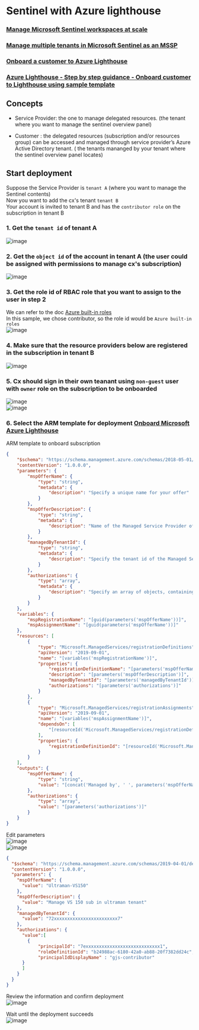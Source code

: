 # Sentinel with Azure lighthouse

### [Manage Microsoft Sentinel workspaces at scale](https://learn.microsoft.com/en-us/azure/lighthouse/how-to/manage-sentinel-workspaces)
### [Manage multiple tenants in Microsoft Sentinel as an MSSP](https://learn.microsoft.com/en-us/azure/sentinel/multiple-tenants-service-providers)
### [Onboard a customer to Azure Lighthouse](https://learn.microsoft.com/en-us/azure/lighthouse/how-to/onboard-customer)
### [Azure Lighthouse - Step by step guidance - Onboard customer to Lighthouse using sample template](https://techcommunity.microsoft.com/t5/azure-paas-blog/azure-lighthouse-step-by-step-guidance-onboard-customer-to/ba-p/1793055)

## Concepts

* Service Provider: the one to manage delegated resources. (the tenant where you want to manage the sentinel overview panel)

* Customer : the delegated resources (subscription and/or resources group) can be accessed and managed through service provider’s Azure Active Directory tenant. ( the tenants mananged by your tenant where the sentinel overview panel locates)

## Start deployment
Suppose the Service Provider is `tenant A` (where you want to manage the Sentinel contents) <br>
Now you want to add the cx's tenant `tenant B` <br>
Your account is invited to tenant B and has the `contributor role` on the subscription in tenant B <br>

### 1. Get the `tenant id` of tenant A 
![image](https://github.com/guguji666666/GJS-Sentinel-Tips/assets/96930989/d8c65642-3d3a-4fbc-8f2f-9a0982b02940)

### 2. Get the `object id` of the account in tenant A (the user could be assigned with permissions to manage cx's subscription)
![image](https://github.com/guguji666666/GJS-Sentinel-Tips/assets/96930989/0409b2a0-1fd7-45de-9d96-4fd987439dc2)

### 3. Get the role id of RBAC role that you want to assign to the user in step 2
We can refer to the doc [Azure built-in roles](https://learn.microsoft.com/en-us/azure/role-based-access-control/built-in-roles) <br>
In this sample, we chose contributor, so the role id would be `Azure built-in roles` <br>
![image](https://github.com/guguji666666/GJS-Sentinel-Tips/assets/96930989/e093901d-5cbf-4f0a-a8e3-142aa173ec45)

### 4. Make sure that the resource providers below are registered in the subscription in tenant B
![image](https://github.com/guguji666666/GJS-Sentinel-Tips/assets/96930989/2679dff8-08dd-464e-8893-53b640cf8d45)

### 5. Cx should sign in their own teanant using `non-guest` user with `owner` role on the subscription to be onboarded
![image](https://github.com/guguji666666/GJS-Sentinel-Tips/assets/96930989/aca02f5b-1fa3-42f1-bb16-13f8ce444a23) <br>
![image](https://github.com/guguji666666/GJS-Sentinel-Tips/assets/96930989/732b982f-d26d-4846-99d4-ce1aace4c60c) <br>

### 6. Select the ARM template for deployment [Onboard Microsoft Azure Lighthouse](https://github.com/Azure/Azure-Lighthouse-samples#deploy-to-azure-buttons)

ARM template to onboard subscription
```json
{
    "$schema": "https://schema.management.azure.com/schemas/2018-05-01/subscriptionDeploymentTemplate.json#",
    "contentVersion": "1.0.0.0",
    "parameters": {
        "mspOfferName": {
            "type": "string",
            "metadata": {
                "description": "Specify a unique name for your offer"
            }
        },
        "mspOfferDescription": {
            "type": "string",
            "metadata": {
                "description": "Name of the Managed Service Provider offering"
            }
        },
        "managedByTenantId": {
            "type": "string",
            "metadata": {
                "description": "Specify the tenant id of the Managed Service Provider"
            }
        },
        "authorizations": {
            "type": "array",
            "metadata": {
                "description": "Specify an array of objects, containing tuples of Azure Active Directory principalId, a Azure roleDefinitionId, and an optional principalIdDisplayName. The roleDefinition specified is granted to the principalId in the provider's Active Directory and the principalIdDisplayName is visible to customers."
            }
        }              
    },
    "variables": {
        "mspRegistrationName": "[guid(parameters('mspOfferName'))]",
        "mspAssignmentName": "[guid(parameters('mspOfferName'))]"
    },
    "resources": [
        {
            "type": "Microsoft.ManagedServices/registrationDefinitions",
            "apiVersion": "2019-09-01",
            "name": "[variables('mspRegistrationName')]",
            "properties": {
                "registrationDefinitionName": "[parameters('mspOfferName')]",
                "description": "[parameters('mspOfferDescription')]",
                "managedByTenantId": "[parameters('managedByTenantId')]",
                "authorizations": "[parameters('authorizations')]"
            }
        },
        {
            "type": "Microsoft.ManagedServices/registrationAssignments",
            "apiVersion": "2019-09-01",
            "name": "[variables('mspAssignmentName')]",
            "dependsOn": [
                "[resourceId('Microsoft.ManagedServices/registrationDefinitions/', variables('mspRegistrationName'))]"
            ],
            "properties": {
                "registrationDefinitionId": "[resourceId('Microsoft.ManagedServices/registrationDefinitions/', variables('mspRegistrationName'))]"
            }
        }
    ],
    "outputs": {
        "mspOfferName": {
            "type": "string",
            "value": "[concat('Managed by', ' ', parameters('mspOfferName'))]"
        },
        "authorizations": {
            "type": "array",
            "value": "[parameters('authorizations')]"
        }
    }
}
```


Edit parameters <br>
![image](https://github.com/guguji666666/GJS-Sentinel-Tips/assets/96930989/c24d3dd0-9468-4c0d-9d5e-41da6e74ffc1) <br>
![image](https://github.com/guguji666666/GJS-Sentinel-Tips/assets/96930989/bd0b0b6f-737a-44b4-8fe5-c99db7e166a0) <br>
```json
{
  "$schema": "https://schema.management.azure.com/schemas/2019-04-01/deploymentParameters.json#",
  "contentVersion": "1.0.0.0",
  "parameters": {
    "mspOfferName": {
      "value": "Ultraman-VS150"
    },
    "mspOfferDescription": {
      "value": "Manage VS 150 sub in ultraman tenant"
    },
    "managedByTenantId": {
      "value": "72xxxxxxxxxxxxxxxxxxxxxxxx7"
    },
    "authorizations": {
      "value":[
		{
			"principalId": "7exxxxxxxxxxxxxxxxxxxxxxxxxxxx1",
			"roleDefinitionId": "b24988ac-6180-42a0-ab88-20f7382dd24c",
			"principalIdDisplayName" : "gjs-contributor"
	  }
	  ]
    }
  }
}
```

Review the information and confirm deployment <br>
![image](https://github.com/guguji666666/GJS-Sentinel-Tips/assets/96930989/b0c74757-c822-42b7-b228-f227d89160d2)

Wait until the deployment succeeds <br>
![image](https://github.com/guguji666666/GJS-Sentinel-Tips/assets/96930989/9207fc87-6e64-445a-9483-8ffa124d7783)



